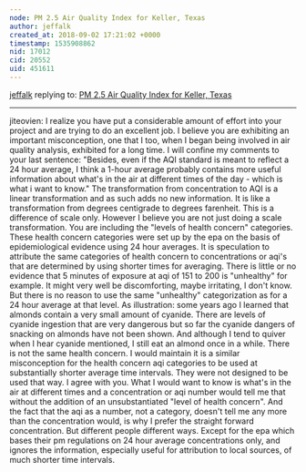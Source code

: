 ```yaml
---
node: PM 2.5 Air Quality Index for Keller, Texas
author: jeffalk
created_at: 2018-09-02 17:21:02 +0000
timestamp: 1535908862
nid: 17012
cid: 20552
uid: 451611
---
```




[jeffalk](../profile/jeffalk) replying to: [PM 2.5 Air Quality Index for Keller, Texas](../notes/jiteovien/08-28-2018/pm-2-5-air-quality-index-for-keller-texas)

----
jiteovien: I realize you have put a considerable amount of effort into your project and are trying to do an excellent job.  I believe you are exhibiting an important misconception, one that I too, when I began being involved in air quality analysis, exhibited for a long time. I will confine my comments to your last sentence: "Besides, even if the AQI standard is meant to reflect a 24 hour average, I think a 1-hour average probably contains more useful information about what's in the air at different times of the day - which is what i want to know."   The transformation from concentration to AQI is a linear transformation and as such adds no new information. It is like a transformation from degrees centigrade to degrees farenheit. This is a difference of scale only. However I believe you are not just doing a scale transformation. You are including the "levels of health concern" categories. These health concern categories were set up by the epa on the basis of epidemiological evidence using 24 hour averages. It is speculation to attribute the same categories of health concern to concentrations or aqi's that are determined by using shorter times for averaging. There is little or no evidence that 5 minutes of exposure at aqi of 151 to 200 is "unhealthy" for example. It might very well be discomforting, maybe irritating, I don't know. But there is no reason to use the same "unhealthy" categorization as for a 24 hour average at that level. As illustration: some years ago I learned that almonds contain a very small amount of cyanide.   There are levels of cyanide ingestion that are very dangerous but so far the cyanide dangers of snacking on almonds have not been shown.  And although I tend to quiver when I hear cyanide mentioned, I still eat an almond once in a while. There is not the same health concern. I would maintain it is a similar misconception for the health concern aqi categories to be used at substantially shorter average time intervals. They were not designed to be used that way.   I agree with you. What I would want to know is what's in the air at different times and a concentration or aqi number would tell me that without the addition of an unsubstantiated "level of health concern".   And the fact that the aqi as a number, not a category, doesn't tell me any more than the concentration would, is why I prefer the straight forward concentration. But different people different ways.  Except for the epa which bases their pm regulations on 24 hour average concentrations only, and ignores the information, especially useful for attribution to local sources, of much shorter time intervals.
